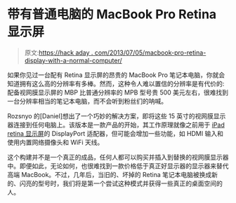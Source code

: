 # 带有普通电脑的 MacBook Pro Retina 显示屏

> 原文:[https://hack aday . com/2013/07/05/macbook-pro-retina-display-with-a-normal-computer/](https://hackaday.com/2013/07/05/macbook-pro-retina-display-with-a-normal-computer/)

如果你见过一台配有 Retina 显示屏的昂贵的 MacBook Pro 笔记本电脑，你就会知道拥有这么高的分辨率有多棒。然而，这种令人难以置信的分辨率是有代价的:配备视网膜显示屏的 MBP 比普通分辨率的 MPB 型号贵 500 美元左右，很难找到一台分辨率相当的笔记本电脑，而不会听到粉丝们的呐喊。

Rozsnyo 的[Daniel]想出了一个巧妙的解决方案，即将这些 15 英寸的视网膜显示器连接到任何电脑上。该版本是一款产品的开始，其工作原理就像之前用于 [iPad retina 显示屏](http://hackaday.com/2013/04/22/connect-a-retina-display-to-a-regular-computer/)的 DisplayPort 适配器，但可能会增加一些功能，如 HDMI 输入和使用内置网络摄像头和 WiFi 天线。

这个构建并不是一个真正的成品，任何人都可以购买并插入到替换的视网膜显示器中。即便如此，无论如何，也很难找到一款价格低于真正好显示器的显示器来替代高端 MacBook。不过，几年后，当旧的、坏掉的 Retina 笔记本电脑被换成新的、闪亮的型号时，我们将是第一个尝试这种模式并获得一些真正的桌面空间的人。